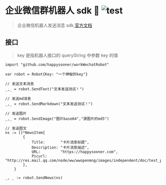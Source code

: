 # 企业微信群机器人 sdk 🤖 ![test](https://github.com/happysooner/workWechatRobot/workflows/test/badge.svg)

> 企业微信机器人发送消息 sdk,[官方文档](https://work.weixin.qq.com/api/doc/90000/90136/91770)

## 接口

> key 是指机器人接口的 queryString 中参数 key 的值

```
import "github.com/happysooner/workWechatRobot"

var robot = Robot{Key: "一个神秘的key"}

// 发送文本消息
_,_ = robot.SendText("文本发送测试！")

// 发送md消息
_,_ = robot.SendMarkdown("文本发送测试！")

// 发送图片
_,_ = robot.SendImage("图片base64","源图片的md5")

// 发送图文
ns := []*NewsItem{
		{
			Title:       "卡片消息标题",
			Description: "卡片消息描述",
			URL:         "https://happysooner.com",
			Picurl:      "http://res.mail.qq.com/node/ww/wwopenmng/images/independent/doc/test_pic_msg1.png",
		},
	}

_, _ := robot.SendNews(ns)
```
